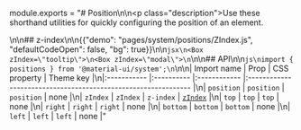 module.exports = "# Position\n\n<p class=\"description\">Use these shorthand utilities for quickly configuring the position of an element.</p>\n\n## z-index\n\n{{\"demo\": \"pages/system/positions/ZIndex.js\", \"defaultCodeOpen\": false, \"bg\": true}}\n\n```jsx\n<Box zIndex=\"tooltip\">\n<Box zIndex=\"modal\">\n```\n\n## API\n\n```js\nimport { positions } from '@material-ui/system';\n```\n\n| Import name | Prop       | CSS property | Theme key                                                      |\n|:----------- |:---------- |:------------ |:-------------------------------------------------------------- |\n| `position`  | `position` | `position`   | none                                                           |\n| `zIndex`    | `zIndex`   | `z-index`    | [`zIndex`](/customization/default-theme/?expand-path=$.zIndex) |\n| `top`       | `top`      | `top`        | none                                                           |\n| `right`     | `right`    | `right`      | none                                                           |\n| `bottom`    | `bottom`   | `bottom`     | none                                                           |\n| `left`      | `left`     | `left`       | none                                                           |"